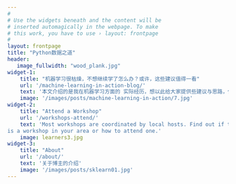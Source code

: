 ```yaml
---
#
# Use the widgets beneath and the content will be
# inserted automagically in the webpage. To make
# this work, you have to use › layout: frontpage
#
layout: frontpage
title: "Python数据之道"
header:
   image_fullwidth: "wood_plank.jpg"
widget-1:
    title: "机器学习很枯燥，不想继续学了怎么办？或许，这些建议值得一看"
    url: '/machine-learning-in-action-blog/'
    text: '本文介绍的是我在机器学习方面的 实际经历，想以此给大家提供些建议与思路，供各位参考。'
    image: '/images/posts/machine-learning-in-action/7.jpg'
widget-2:
    title: "Attend a Workshop"
    url: '/workshops-attend/'
    text: 'Most workshops are coordinated by local hosts. Find out if there
is a workshop in your area or how to attend one.'
    image: learners3.jpg
widget-3:
    title: "About"
    url: '/about/'
    text: '关于博主的介绍'
    image: '/images/posts/sklearn01.jpg'
---
```

